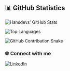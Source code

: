 ## 📊 GitHub Statistics

![Hansdevs' GitHub Stats](https://github-readme-stats.vercel.app/api?username=hansdevs&show_icons=true&theme=midnight-purple&hide_border=true)

![Top Languages](https://github-readme-stats.vercel.app/api/top-langs/?username=hansdevs&layout=compact&theme=midnight-purple&hide_border=true)

![GitHub Contribution Snake](https://github.com/hansdevs/hansdevs/blob/output/github-contribution-grid-snake.svg)

### 🌐 Connect with me  
[![LinkedIn](https://img.shields.io/badge/LinkedIn-Profile-0A66C2?style=for-the-badge&logo=linkedin&logoColor=white)](https://www.linkedin.com/in/hans-gamlien-59ab1a265)
